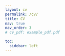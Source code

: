 ```yaml
---
layout: cv
permalink: /cv/
title: CV
nav: true
nav_order: 3
# cv_pdf: example_pdf.pdf

toc:
  sidebar: left
---
```


